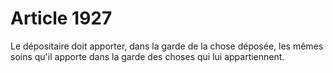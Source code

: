 # Article 1927

Le dépositaire doit apporter, dans la garde de la chose déposée, les mêmes soins qu'il apporte dans la garde des choses qui lui appartiennent.
